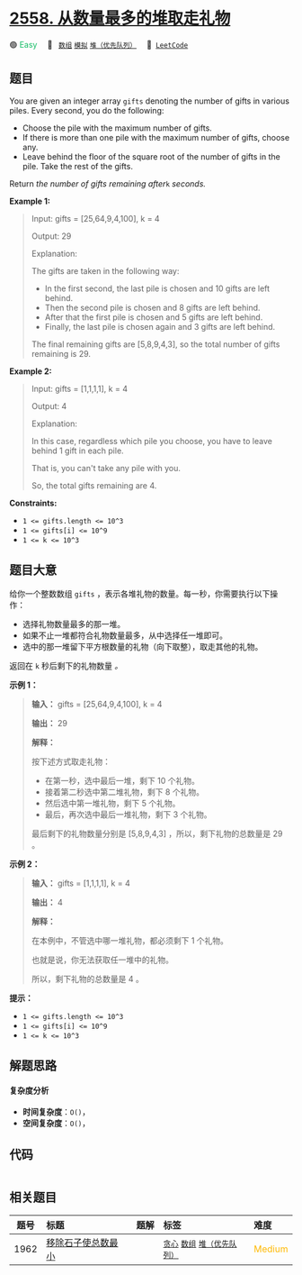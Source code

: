 # [2558. 从数量最多的堆取走礼物](https://leetcode.com/problems/take-gifts-from-the-richest-pile)

🟢 <font color=#15bd66>Easy</font>&emsp; 🔖&ensp; [`数组`](/leetcode/outline/tag/array.md) [`模拟`](/leetcode/outline/tag/simulation.md) [`堆（优先队列）`](/leetcode/outline/tag/heap-priority-queue.md)&emsp; 🔗&ensp;[`LeetCode`](https://leetcode.com/problems/take-gifts-from-the-richest-pile)

## 题目

You are given an integer array `gifts` denoting the number of gifts in various
piles. Every second, you do the following:

  * Choose the pile with the maximum number of gifts.
  * If there is more than one pile with the maximum number of gifts, choose any.
  * Leave behind the floor of the square root of the number of gifts in the pile. Take the rest of the gifts.

Return _the number of gifts remaining after_`k` _seconds._



**Example 1:**

> Input: gifts = [25,64,9,4,100], k = 4
> 
> Output: 29
> 
> Explanation: 
> 
> The gifts are taken in the following way:
> - In the first second, the last pile is chosen and 10 gifts are left behind.
> - Then the second pile is chosen and 8 gifts are left behind.
> - After that the first pile is chosen and 5 gifts are left behind.
> - Finally, the last pile is chosen again and 3 gifts are left behind.
> 
> The final remaining gifts are [5,8,9,4,3], so the total number of gifts remaining is 29.

**Example 2:**

> Input: gifts = [1,1,1,1], k = 4
> 
> Output: 4
> 
> Explanation: 
> 
> In this case, regardless which pile you choose, you have to leave behind 1 gift in each pile. 
> 
> That is, you can't take any pile with you. 
> 
> So, the total gifts remaining are 4.

**Constraints:**

  * `1 <= gifts.length <= 10^3`
  * `1 <= gifts[i] <= 10^9`
  * `1 <= k <= 10^3`


## 题目大意

给你一个整数数组 `gifts` ，表示各堆礼物的数量。每一秒，你需要执行以下操作：

  * 选择礼物数量最多的那一堆。
  * 如果不止一堆都符合礼物数量最多，从中选择任一堆即可。
  * 选中的那一堆留下平方根数量的礼物（向下取整），取走其他的礼物。

返回在 `k` 秒后剩下的礼物数量 _。_



**示例 1：**

> 
> 
> 
> 
> 
> **输入：** gifts = [25,64,9,4,100], k = 4
> 
> **输出：** 29
> 
> **解释：** 
> 
> 按下述方式取走礼物：
> - 在第一秒，选中最后一堆，剩下 10 个礼物。
> - 接着第二秒选中第二堆礼物，剩下 8 个礼物。
> - 然后选中第一堆礼物，剩下 5 个礼物。
> - 最后，再次选中最后一堆礼物，剩下 3 个礼物。
> 
> 最后剩下的礼物数量分别是 [5,8,9,4,3] ，所以，剩下礼物的总数量是 29 。
> 
> 

**示例 2：**

> 
> 
> 
> 
> 
> **输入：** gifts = [1,1,1,1], k = 4
> 
> **输出：** 4
> 
> **解释：**
> 
> 在本例中，不管选中哪一堆礼物，都必须剩下 1 个礼物。 
> 
> 也就是说，你无法获取任一堆中的礼物。 
> 
> 所以，剩下礼物的总数量是 4 。
> 
> 



**提示：**

  * `1 <= gifts.length <= 10^3`
  * `1 <= gifts[i] <= 10^9`
  * `1 <= k <= 10^3`


## 解题思路

#### 复杂度分析

- **时间复杂度**：`O()`，
- **空间复杂度**：`O()`，

## 代码

```javascript

```

## 相关题目

<!-- prettier-ignore -->
| 题号 | 标题 | 题解 | 标签 | 难度 |
| :------: | :------ | :------: | :------ | :------ |
| 1962 | [移除石子使总数最小](https://leetcode.com/problems/remove-stones-to-minimize-the-total) |  |  [`贪心`](/leetcode/outline/tag/greedy.md) [`数组`](/leetcode/outline/tag/array.md) [`堆（优先队列）`](/leetcode/outline/tag/heap-priority-queue.md) | <font color=#ffb800>Medium</font> |

<style>
.blue {
    background-color: #096dd9;
    padding: 0.25rem 0.5rem;
    margin: 0;
    font-size: 0.85em;
    border-radius: 3px;
    color: white;
    font-weight: 500;
}
table th:first-of-type { width: 10%; }
table th:nth-of-type(2) { width: 35%; }
table th:nth-of-type(3) { width: 10%; }
table th:nth-of-type(4) { width: 35%; }
table th:nth-of-type(5) { width: 10%; }
</style>
